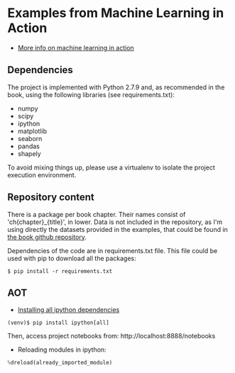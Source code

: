 
# Examples from Machine Learning in Action

* [More info on machine learning in action](https://github.com/pbharrin/machinelearninginaction)

## Dependencies
The project is implemented with Python 2.7.9 and, as recommended in the book, 
using the following libraries (see requirements.txt):
* numpy
* scipy
* ipython
* matplotlib
* seaborn
* pandas
* shapely

To avoid mixing things up, please use a virtualenv to isolate the project execution environment.

## Repository content
There is a package per book chapter. Their names consist of 'ch{chapter}_{title}', in lower.
Data is not included in the repository, as I'm using directly the datasets provided in the examples,
that could be found in [the book github repository](https://github.com/pbharrin/machinelearninginaction).

Dependencies of the code are in requirements.txt file. This file could be used with pip to download all
the packages:

```shell
$ pip install -r requirements.txt
```

## AOT

* [Installing all ipython dependencies](http://ipython.org/ipython-doc/dev/install/install.html#installnotebook)

```shell
(venv)$ pip install ipython[all]
```

Then, access project notebooks from: http://localhost:8888/notebooks

* Reloading modules in ipython:

```python
%dreload(already_imported_module)
```

